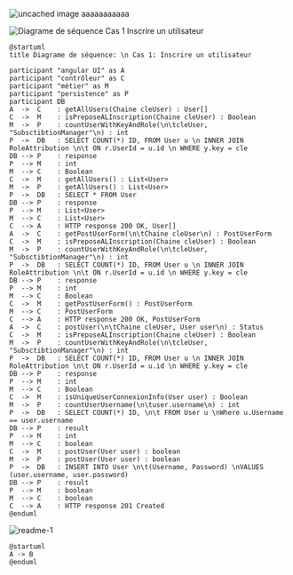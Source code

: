 

![uncached image](http://www.plantuml.com/plantuml/proxy?cache=no&src=https://github.com/pierrelucueisd/testUml/blob/master/diagram.txt)
aaaaaaaaaaa


![Diagrame de séquence   Cas 1  Inscrire un utilisateur](https://www.plantuml.com/plantuml/png/xLPDRzf04BtxLumucOYWf4TKeXZZA6umM63AeVIms5jOrQpT_L3BJyez_u0_rbql43Qu2Jta5YHaUT-ycNblnh9lkK1Co7Nk229o37s2bWojCMGO-FRnbyGqnHsOK_0HX-iEX9IdZ30Cae8K92SS2IoPuvGg3qb9YQY01g9BcIC6qx01YkVPQ5fGmRPFkU9Li6_3w-sZ8DX0aGsLc772XMwgWcCBxlSS3-3o1i07zUl04WilpwTSiLn_XGZ5aEPOtpSLgg_VlZk-eKI6GdZCS5bmx0sCr5AGWjQmUqMHOqIToD1ZGqyBIOKEcH6nUi0RZsPZ5UVEwLpio2reJEI2fu8iTEe8KRHKQkTKPoLKEB79sEzL6IV18F0Jy4VJOU9UD27ij-1kF8ggza7gqOJ3OJ26BwDm2BgO9mGZ2wcJWwuBeo6mjWuFC-Y2R9DCisRtmJY0JVidtgXJrPoZAbwgoZif3FEoe1nN_QZZlK6gmyYSx5pUEs4RUUozLZPGS_kiRszUMFPAOAqJ5y_op-luHUNdney0tm2U0UwJ93vaWqzNLp1wQEttvMJ5ue9N8xyhsBeQjBqiPh37GHyhzsuhPytYn7SxoSb8tbe0Ys2lGRc3QkRVsjbsM8M9G4BoZoLudoKWV4g9Uc_fkdv1AVwZ-WdfZy8zZE4C6_MVglTWPQ3cjENkv7_ygbomJPkji7vvjlS5eDi5A_-f6p8NRtgngFNYi9MMz4MjzDTZRQtXS1AC4tL9HaQP5khk9Qa71N7-ks1PKm5VlS4qc81hYMmPpUK-xXpHnstN2__tytiDFiFgGoLpRZ7DrEVENm00 "Diagrame de séquence   Cas 1  Inscrire un utilisateur")
```plantuml
@startuml
title Diagrame de séquence: \n Cas 1: Inscrire un utilisateur

participant "angular UI" as A
participant "contrôleur" as C
participant "métier" as M
participant "persistence" as P
participant DB
A  ->  C    : getAllUsers(Chaine cleUser) : User[]
C  ->  M    : isPreposeALInscription(Chaine cleUser) : Boolean
M  ->  P    : countUserWithKeyAndRole(\n\tcleUser, "SubsctibtionManager"\n) : int
P  ->  DB   : SELECT COUNT(*) ID, FROM User u \n INNER JOIN RoleAttribution \n\t ON r.UserId = u.id \n WHERE y.key = cle
DB --> P    : response
P  --> M    : int
M  --> C    : Boolean
C  ->  M    : getAllUsers() : List<User>
M  ->  P    : getAllUsers() : List<User>
P  ->  DB   : SELECT * FROM User
DB --> P    : response
P  --> M    : List<User>
M  --> C    : List<User>
C  --> A    : HTTP response 200 OK, User[]
A  ->  C    : getPostUserForm(\n\tChaine cleUser\n) : PostUserForm
C  ->  M    : isPreposeALInscription(Chaine cleUser) : Boolean
M  ->  P    : countUserWithKeyAndRole(\n\tcleUser, "SubsctibtionManager"\n) : int
P  ->  DB   : SELECT COUNT(*) ID, FROM User u \n INNER JOIN RoleAttribution \n\t ON r.UserId = u.id \n WHERE y.key = cle
DB --> P    : response
P  --> M    : int
M  --> C    : Boolean
C  ->  M    : getPostUserForm() : PostUserForm
M  --> C    : PostUserForm
C  --> A    : HTTP response 200 OK, PostUserForm
A  ->  C    : postUser(\n\tChaine cleUser, User user\n) : Status
C  ->  M    : isPreposeALInscription(Chaine cleUser) : Boolean
M  ->  P    : countUserWithKeyAndRole(\n\tcleUser, "SubsctibtionManager"\n) : int
P  ->  DB   : SELECT COUNT(*) ID, FROM User u \n INNER JOIN RoleAttribution \n\t ON r.UserId = u.id \n WHERE y.key = cle
DB --> P    : response
P  --> M    : int
M  --> C    : Boolean
C  ->  M    : isUniqueUserConnexionInfo(User user) : Boolean
M  ->  P    : countUserUsername(\n\tuser.username\n) : int
P  ->  DB   : SELECT COUNT(*) ID, \n\t FROM User u \nWhere u.Username == user.username
DB --> P    : result
P  --> M    : int
M  --> C    : boolean
C  ->  M    : postUser(User user) : boolean
M  ->  P    : postUser(User user) : boolean
P  ->  DB   : INSERT INTO User \n\t(Username, Password) \nVALUES (user.username, user.password)
DB --> P    : result
P  --> M    : boolean
M  --> C    : boolean
C  --> A    : HTTP response 201 Created
@enduml
```

![readme-1](https://www.plantuml.com/plantuml/png/SoWkIImgAStDuN9KqBLJSE9oICrB0N81 "readme-1")
```plantuml
@startuml
A -> B
@enduml
```

